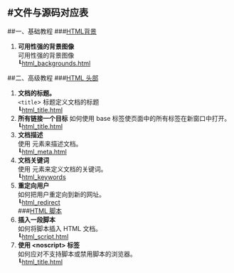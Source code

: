#文件与源码对应表
-----------------
##一、基础教程
###[HTML背景](http://www.w3school.com.cn/html/html_backgrounds.asp)  
1. **可用性强的背景图像**  
可用性强的背景图像  
┖[html_backgrounds.html](http://192.168.215.116/w3c_web_test/HTML/Base/backgrouds/html_backgrounds.html)

##二、高级教程
###[HTML 头部](http://www.w3school.com.cn/html/html_head.asp)
1. **文档的标题。**  
`<title`> 标题定义文档的标题  
┖[html_title.html](http://192.168.215.116/w3c_web_test/HTML/Advanced/html_head/html_title.html)
2. **所有链接一个目标**
如何使用 base 标签使页面中的所有标签在新窗口中打开。  
┖[html_title.html](http://192.168.215.116/w3c_web_test/HTML/Advanced/html_head/html_base.html)  
3. **文档描述**  
使用 <meta> 元素来描述文档。  
┖[html_meta.html](http://192.168.215.116/w3c_web_test/HTML/Advanced/html_head/html_meta.html)  
4. **文档关键词**  
使用 <meta> 元素来定义文档的关键词。  
┖[html_keywords](http://192.168.215.116/w3c_web_test/HTML/Advanced/html_head/html_keywords.html)  
5. **重定向用户**  
如何把用户重定向到新的网址。  
┖[html_redirect](http://192.168.215.116/w3c_web_test/HTML/Advanced/html_head/html_redirect.html)  
###[HTML 脚本](http://www.w3school.com.cn/html/html_scripts.asp)
1. **插入一段脚本**  
如何将脚本插入 HTML 文档。  
┖[html_script.html](http://192.168.215.116/w3c_web_test/HTML/Advanced/html_scripts/html_script.html)
2. **使用 \<noscript\> 标签**  
如何应对不支持脚本或禁用脚本的浏览器。  
┖[html_title.html](http://192.168.215.116/w3c_web_test/HTML/Advanced/html_scripts/html_no_script.html) 
